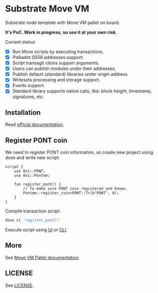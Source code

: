 # Substrate Move VM

Substrate node template with Move VM pallet on board.

**It's PoC. Work in progress, so use it at your own risk.**

Current status:

- [X] Run Move scripts by executing transactions.
- [X] Polkadot SS58 addresses support.
- [X] Script transagit ctions support arguments. 
- [X] Users can publish modules under their addresses.
- [X] Publish default (standard) libraries under origin address.
- [X] Writesets processing and storage support.
- [X] Events support.
- [X] Standard library supports native calls, like: block height, timestamp, signatures, etc.

## Installation

Read [official documentation](https://docs.pontem.network/02.-getting-started/local_node).

## Register PONT coin

We need to register PONT coin information, so create new project using dove and write new script:

```rustc
script {
    use 0x1::PONT;
    use 0x1::Pontem;

    fun register_pont() {
        // To make sure PONT coin registered and known.
        Pontem::register_coin<PONT::T>(b"PONT", 6);
    }
}
```

Compile transaction script:

```sh
dove ct 'register_pont()'
```

Execute script using [UI](./ui.md) or [CLI](./cli.md).

## More

See [Move VM Pallet documentation](https://docs.pontem.network/02.-getting-started/getting_started).

## LICENSE

See [LICENSE](/LICENSE).
